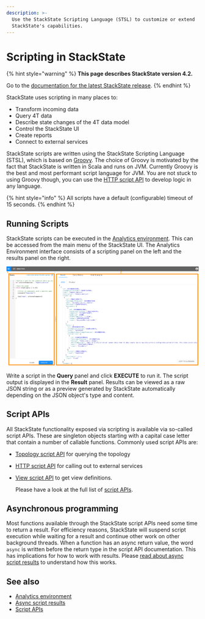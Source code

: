 ```yaml
---
description: >-
  Use the StackState Scripting Language (STSL) to customize or extend
  StackState's capabilities.
---
```


# Scripting in StackState

{% hint style="warning" %}
**This page describes StackState version 4.2.**

Go to the [documentation for the latest StackState release](https://docs.stackstate.com/).
{% endhint %}

StackState uses scripting in many places to:

* Transform incoming data
* Query 4T data
* Describe state changes of the 4T data model 
* Control the StackState UI
* Create reports
* Connect to external services

StackState scripts are written using the StackState Scripting Language \(STSL\), which is based on [Groovy](https://groovy-lang.org/). The choice of Groovy is motivated by the fact that StackState is written in Scala and runs on JVM. Currently Groovy is the best and most performant script language for JVM. You are not stuck to using Groovy though, you can use the [HTTP script API](script-apis/http.md) to develop logic in any language.

{% hint style="info" %}
All scripts have a default \(configurable\) timeout of 15 seconds.
{% endhint %}

## Running Scripts

StackState scripts can be executed in the [Analytics environment](../../../use/analytics.md). This can be accessed from the main menu of the StackState UI. The Analytics Environment interface consists of a scripting panel on the left and the results panel on the right.

![Analytics environment](../../../.gitbook/assets/analytics.png)

Write a script in the **Query** panel and click **EXECUTE** to run it. The script output is displayed in the **Result** panel. Results can be viewed as a raw JSON string or as a preview generated by StackState automatically depending on the JSON object's type and content.

## Script APIs

All StackState functionality exposed via scripting is available via so-called script APIs. These are singleton objects starting with a capital case letter that contain a number of callable functions. Commonly used script APIs are:

* [Topology script API](script-apis/topology.md) for querying the topology 
* [HTTP script API](script-apis/http.md) for calling out to external services
* [View script API](script-apis/view.md) to get view definitions.

  Please have a look at the full list of [script APIs](script-apis/).

## Asynchronous programming

Most functions available through the StackState script APIs need some time to return a result. For efficiency reasons, StackState will suspend script execution while waiting for a result and continue other work on other background threads. When a function has an async return value, the word `async` is written before the return type in the script API documentation. This has implications for how to work with results. Please [read about async script results](async_script_result.md) to understand how this works.

## See also

* [Analytics environment](../../../use/analytics.md)
* [Async script results](async_script_result.md)
* [Script APIs](script-apis/)

